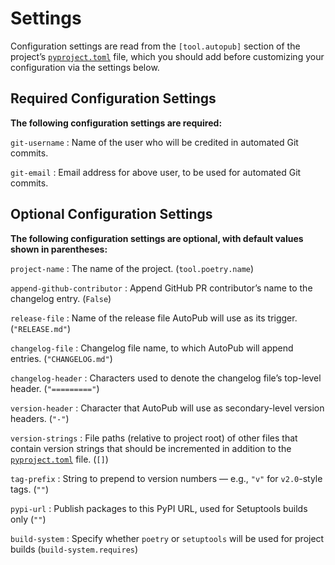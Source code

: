 # Settings

Configuration settings are read from the `[tool.autopub]` section of the project’s [`pyproject.toml`][] file, which you should add before customizing your configuration via the settings below.

## Required Configuration Settings

**The following configuration settings are required:**

`git-username`
:  Name of the user who will be credited in automated Git commits.

`git-email`
:  Email address for above user, to be used for automated Git commits.

## Optional Configuration Settings

**The following configuration settings are optional, with default values shown in parentheses:**

`project-name`
:  The name of the project. (`tool.poetry.name`)

`append-github-contributor`
:  Append GitHub PR contributor’s name to the changelog entry. (`False`)

`release-file`
:  Name of the release file AutoPub will use as its trigger. (`"RELEASE.md"`)

`changelog-file`
:  Changelog file name, to which AutoPub will append entries. (`"CHANGELOG.md"`)

`changelog-header`
:  Characters used to denote the changelog file’s top-level header. (`"========="`)

`version-header`
:  Character that AutoPub will use as secondary-level version headers. (`"-"`)

`version-strings`
:  File paths (relative to project root) of other files that contain version strings that should be incremented in addition to the [`pyproject.toml`][] file. (`[]`)

`tag-prefix`
:  String to prepend to version numbers — e.g., `"v"` for `v2.0`-style tags. (`""`)

`pypi-url`
:  Publish packages to this PyPI URL, used for Setuptools builds only (`""`)

`build-system`
:  Specify whether `poetry` or `setuptools` will be used for project builds (`build-system.requires`)


[`pyproject.toml`]: https://www.python.org/dev/peps/pep-0518/#specification

